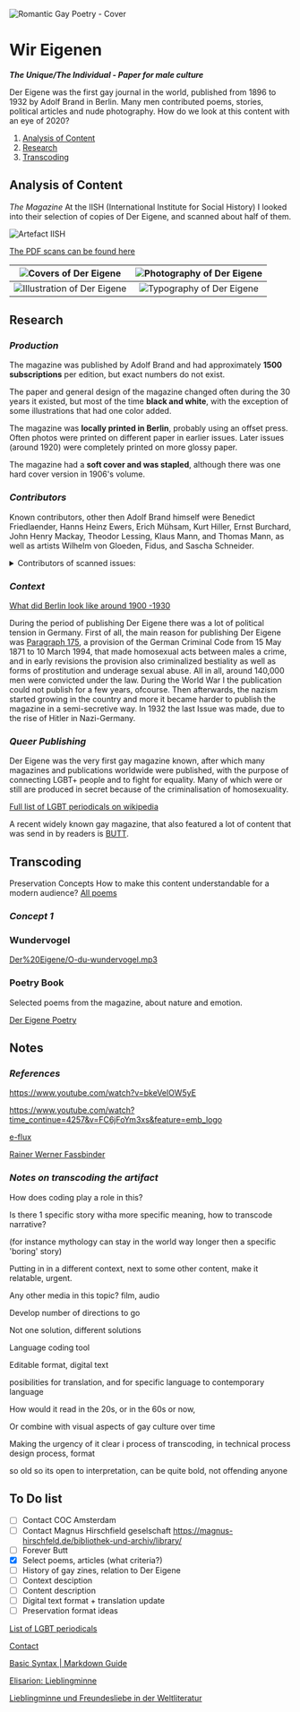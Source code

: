 ![Romantic Gay Poetry - Cover](https://raw.githubusercontent.com/paprika-mika/der-eigene/master/media/cover-der-eigene.jpg)

# Wir Eigenen

**_The Unique/The Individual - Paper for male culture_**

Der Eigene was the first gay journal in the world, published from 1896 to 1932 by Adolf Brand in Berlin. Many men contributed poems, stories, political articles and nude photography. How do we look at this content with an eye of 2020?

1.  [Analysis of Content](#1)
2.  [Research](#2)
3.  [Transcoding](#3)

## Analysis of Content <a name="1"></a>

_The Magazine_
At the IISH (International Institute for Social History) I looked into their selection of copies of Der Eigene, and scanned about half of them.

![Artefact IISH](https://raw.githubusercontent.com/paprika-mika/der-eigene/master/media/artefact_iish.png)

[The PDF scans can be found here](https://drive.google.com/open?id=1dLYo8jn0I0pbTD9Bd-f9A8WWBZ-7u1uL)

|       ![Covers of Der Eigene](https://raw.githubusercontent.com/paprika-mika/der-eigene/master/media/covers.gif)       | ![Photography of Der Eigene](https://raw.githubusercontent.com/paprika-mika/der-eigene/master/media/photography.gif) |
| :--------------------------------------------------------------------------------------------------------------------: | :------------------------------------------------------------------------------------------------------------------: |
| ![Illustration of Der Eigene](https://raw.githubusercontent.com/paprika-mika/der-eigene/master/media/illustration.gif) |  ![Typography of Der Eigene](https://raw.githubusercontent.com/paprika-mika/der-eigene/master/media/typography.gif)  |

## Research <a name="2"></a>

### _Production_

The magazine was published by Adolf Brand and had approximately **1500 subscriptions** per edition, but exact numbers do not exist.

The paper and general design of the magazine changed often during the 30 years it existed, but most of the time **black and white**, with the exception of some illustrations that had one color added.

The magazine was **locally printed in Berlin**, probably using an offset press. Often photos were printed on different paper in earlier issues. Later issues (around 1920) were completely printed on more glossy paper.

The magazine had a **soft cover and was stapled**, although there was one hard cover version in 1906's volume.


### _Contributors_

Known contributors, other then Adolf Brand himself were Benedict Friedlaender, Hanns Heinz Ewers, Erich Mühsam, Kurt Hiller, Ernst Burchard, John Henry Mackay, Theodor Lessing, Klaus Mann, and Thomas Mann, as well as artists Wilhelm von Gloeden, Fidus, and Sascha Schneider.

<details>
<summary>Contributors of scanned issues:</summary>
<br>
  - Adolf Brand<br>
  - Heinrich Vormann<br>
  - Ferdinand Max Kurth<br>
  - H. H. Ewers<br>
  - Emanuel von Bodmann<br>
  - Josef Kitir<br>
  - Theodor Etzel<br>
  - Hans Benzmann<br>
  - Elisar von Kupffer<br>
  - Ferdinand Freiherz<br>
  - U. Veem<br>
  - Melchior Grohe<br>
  - F. L.<br>
  - Wilhelm Gittermann<br>
  - Christian von Kleist<br>
  - Rüdiger Laubach<br>
  - Werner Lürmann<br>
  - Eugen Stangen<br>
  - F. B.<br>
  - René Lermite<br>
  - Walther Ehrenfried<br>
  - Ernst Horst<br>
  - Max Barth<br>
  - van Dreelen
  - Anatol Habicht<br>
  - Peter Stein<br>
  - Kart Alexander Bästlein<br>
  - E. G. H. Chauve<br>
</details>



### _Context_

[What did Berlin look like around 1900 -1930](https://www.youtube.com/watch?v=B-m9A8mY-U0)

During the period of publishing Der Eigene there was a lot of political tension in Germany. First of all, the main reason for publishing Der Eigene was [Paragraph 175](https://en.wikipedia.org/wiki/Paragraph_175), a provision of the German Criminal Code from 15 May 1871 to 10 March 1994, that made homosexual acts between males a crime, and in early revisions the provision also criminalized bestiality as well as forms of prostitution and underage sexual abuse. All in all, around 140,000 men were convicted under the law.
During the World War I the publication could not publish for a few years, ofcourse. Then afterwards, the nazism started growing in the country and more it became harder to publish the magazine in a semi-secretive way. In 1932 the last Issue was made, due to the rise of Hitler in Nazi-Germany.



### _Queer Publishing_

Der Eigene was the very first gay magazine known, after which many magazines and publications worldwide were published, with the purpose of connecting LGBT+ people and to fight for equality. Many of which were or still are produced in secret because of the criminalisation of homosexuality.

[Full list of LGBT periodicals on wikipedia](https://en.wikipedia.org/wiki/List_of_LGBT_periodicals)

A recent widely known gay magazine, that also featured a lot of content that was send in by readers is [BUTT](http://www.buttmagazine.com/).


## Transcoding


Preservation Concepts How to make this content understandable for a modern audience?
[All poems](https://drive.google.com/open?id=1hFo3KCJfu9X3N7F-YxrOUpxRoXHYYCwe)


### **_Concept 1_**







### Wundervogel

[Der%20Eigene/O-du-wundervogel.mp3](Der%20Eigene/O-du-wundervogel.mp3)

### Poetry Book

Selected poems from the magazine, about nature and emotion.

[Der Eigene Poetry](https://www.notion.so/Der-Eigene-Poetry-6bcc1790db7e4e609ffcfbde9efe463b)

## Notes

### _References_

<https://www.youtube.com/watch?v=bkeVelOW5yE>

<https://www.youtube.com/watch?time_continue=4257&v=FC6jFoYm3xs&feature=emb_logo>

[e-flux](https://www.e-flux.com/podcasts/)

[Rainer Werner Fassbinder](https://en.wikipedia.org/wiki/Rainer_Werner_Fassbinder)

### _Notes on transcoding the artifact_

How does coding play a role in this?

Is there 1 specific story witha  more specific meaning, how to transcode narrative?

(for instance mythology can stay in the world way longer then a specific 'boring' story)

Putting in in a different context, next to some other content, make it relatable, urgent.

Any other media in this topic? film, audio

Develop number of directions to go

Not one solution, different solutions

Language coding tool

Editable format, digital text

posibilities for translation, and for specific language to contemporary language

How would it read in the 20s, or in the 60s or now,

Or combine with visual aspects of gay culture over time

Making the urgency of it clear i process of transcoding, in technical process design process, format

so old so its open to interpretation, can be quite bold, not offending anyone

## To Do list

-   [ ]  Contact COC Amsterdam
-   [ ]  Contact Magnus Hirschfield geselschaft <https://magnus-hirschfeld.de/bibliothek-und-archiv/library/>
-   [ ]  Forever Butt
-   [x]  Select poems, articles (what criteria?)
-   [ ]  History of gay zines, relation to Der Eigene
-   [ ]  Context desciption
-   [ ]  Content description
-   [ ]  Digital text format + translation update
-   [ ]  Preservation format ideas

[List of LGBT periodicals](https://en.wikipedia.org/wiki/List_of_LGBT_periodicals)

[Contact](https://www.ihlia.nl/informatiebalie/contact/)

[Basic Syntax | Markdown Guide](https://www.markdownguide.org/basic-syntax)

[Elisarion: Lieblingminne](http://www.elisarion.ch/en/literary_oeuvre/elisar_von_kupffer_literary_catalogue_raisonne/lieblingminne/lieblingminne.html)

[Lieblingminne und Freundesliebe in der Weltliteratur](https://en.wikipedia.org/wiki/Lieblingminne_und_Freundesliebe_in_der_Weltliteratur#Von_Kupffer's_argumentation_in_the_preface)

[](https://pdfs.semanticscholar.org/e40b/a6b73060ce6d9f318c455b337b187833e599.pdf?_ga=2.159289338.1940558361.1586183571-1215106010.1586183571)

